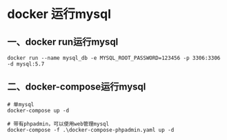 # docker 运行mysql
## 一、docker run运行mysql
```shell
docker run --name mysql_db -e MYSQL_ROOT_PASSWORD=123456 -p 3306:3306 -d mysql:5.7
```

## 二、docker-compose运行mysql

```shell
# 单mysql
docker-compose up -d

# 带有phpadmin，可以使用web管理mysql
docker-compose -f .\docker-compose-phpadmin.yaml up -d
```